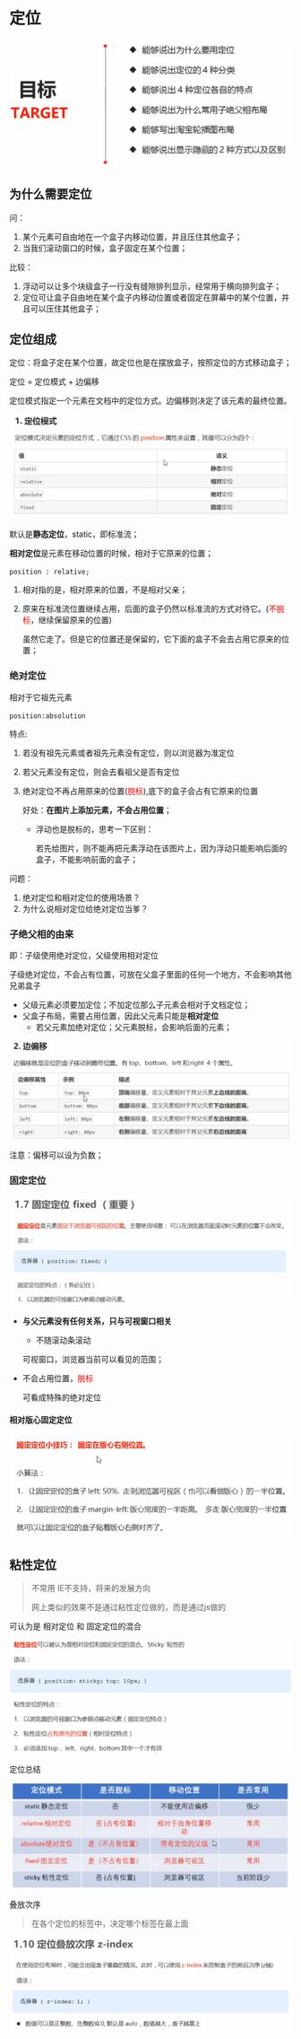 # 定位

![image-20220522171548229](定位.assets/image-20220522171548229.png)

## 为什么需要定位

问：

1. 某个元素可自由地在一个盒子内移动位置，并且压住其他盒子；
2. 当我们滚动窗口的时候，盒子固定在某个位置；



比较：

1. 浮动可以让多个块级盒子一行没有缝隙排列显示，经常用于横向排列盒子；
2. 定位可让盒子自由地在某个盒子内移动位置或者固定在屏幕中的某个位置，并且可以压住其他盒子；



## 定位组成

定位：将盒子定在某个位置，故定位也是在摆放盒子，按照定位的方式移动盒子；



定位 = 定位模式 + 边偏移

 定位模式指定一个元素在文档中的定位方式。边偏移则决定了该元素的最终位置。



![image-20220522172845090](定位.assets/image-20220522172845090.png)

默认是**静态定位**，static，即标准流；

**相对定位**是元素在移动位置的时候，相对于它原来的位置；

`position : relative;`

1. 相对指的是，相对原来的位置，不是相对父亲；

2. 原来在标准流位置继续占用，后面的盒子仍然以标准流的方式对待它。(<font color='red'>不脱标</font>，继续保留原来的位置)

   虽然它走了。但是它的位置还是保留的，它下面的盒子不会去占用它原来的位置；



### **绝对定位**

相对于它祖先元素

`position:absolution`

特点:

1. 若没有祖先元素或者祖先元素没有定位，则以浏览器为准定位

2. 若父元素没有定位，则会去看祖父是否有定位

3. 绝对定位不再占用原来的位置(<font color='red'>脱标</font>),底下的盒子会占有它原来的位置

   好处：**在图片上添加元素，不会占用位置**；

   * 浮动也是脱标的，思考一下区别：

     若先给图片，则不能再把元素浮动在该图片上，因为浮动只能影响后面的盒子，不能影响前面的盒子；

     

   



问题：

1. 绝对定位和相对定位的使用场景？
2. 为什么说相对定位给绝对定位当爹？



### 子绝父相的由来

即：子级使用绝对定位，父级使用相对定位

子级绝对定位，不会占有位置，可放在父盒子里面的任何一个地方，不会影响其他兄弟盒子

* 父级元素必须要加定位；不加定位那么子元素会相对于文档定位；
* 父盒子布局，需要占用位置，因此父元素只能是**相对定位**
  * 若父元素加绝对定位；父元素脱标，会影响后面的元素；



![image-20220522173026179](定位.assets/image-20220522173026179.png)

注意：偏移可以设为负数；



### 固定定位

![image-20220522184428854](定位.assets/image-20220522184428854.png)

* **与父元素没有任何关系，只与可视窗口相关**

  * 不随滚动条滚动

  可视窗口，浏览器当前可以看见的范围；

* 不会占用位置，<font color='red'>脱标</font>

  可看成特殊的绝对定位

#### 相对版心固定定位

![image-20220522210536898](定位.assets/image-20220522210536898.png)



## 粘性定位

> 不常用 IE不支持，将来的发展方向
>
> 网上类似的效果不是通过粘性定位做的，而是通过js做的

可认为是 相对定位 和 固定定位的混合

![image-20220522211211234](定位.assets/image-20220522211211234.png)



定位总结

![image-20220522215446857](定位.assets/image-20220522215446857.png)





叠放次序

> 在各个定位的标签中，决定哪个标签在最上面

![image-20220522220025814](定位.assets/image-20220522220025814.png)
